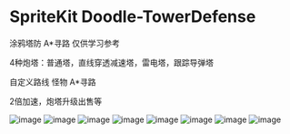 # SpriteKit Doodle-TowerDefense
涂鸦塔防 A*寻路 仅供学习参考

4种炮塔：普通塔，直线穿透减速塔，雷电塔，跟踪导弹塔

自定义路线 怪物 A*寻路

2倍加速，炮塔升级出售等

![image](https://raw.githubusercontent.com/ysbrowser/Doodle-TowerDefense/master/res/IMG_9646.jpg)
![image](https://raw.githubusercontent.com/ysbrowser/Doodle-TowerDefense/master/res/IMG_9647.jpg)
![image](https://raw.githubusercontent.com/ysbrowser/Doodle-TowerDefense/master/res/IMG_9648.jpg)
![image](https://raw.githubusercontent.com/ysbrowser/Doodle-TowerDefense/master/res/IMG_9649.jpg)
![image](https://raw.githubusercontent.com/ysbrowser/Doodle-TowerDefense/master/res/IMG_9650.jpg)
![image](https://raw.githubusercontent.com/ysbrowser/Doodle-TowerDefense/master/res/IMG_9651.jpg)
![image](https://raw.githubusercontent.com/ysbrowser/Doodle-TowerDefense/master/res/IMG_9652.jpg)
![image](https://raw.githubusercontent.com/ysbrowser/Doodle-TowerDefense/master/res/IMG_9653.jpg)
